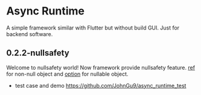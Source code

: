 # Async Runtime

A simple framework similar with Flutter but without build GUI. Just for backend software. 

## 0.2.2-nullsafety

Welcome to nullsafety world! Now framework provide nullsafety feature. [ref](include/async_runtime/basic/ref.h) for non-null object and [option](include/async_runtime/basic/ref.h) for nullable object. 


- test case and demo 
https://github.com/JohnGu9/async_runtime_test